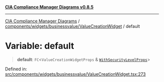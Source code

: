 [**CIA Compliance Manager Diagrams v0.8.5**](../../../../../README.md)

***

[CIA Compliance Manager Diagrams](../../../../../modules.md) / [components/widgets/businessvalue/ValueCreationWidget](../README.md) / default

# Variable: default

> **default**: `FC`\<`ValueCreationWidgetProps` & [`WithSecurityLevelProps`](../../../../../hoc/withSecurityLevelState/interfaces/WithSecurityLevelProps.md)\>

Defined in: [src/components/widgets/businessvalue/ValueCreationWidget.tsx:273](https://github.com/Hack23/cia-compliance-manager/blob/3ae0301247f765ba03c8c0fe645db4718bb8af76/src/components/widgets/businessvalue/ValueCreationWidget.tsx#L273)
